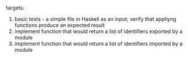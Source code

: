 targets:
1. basic tests - a simple file in Haskell as an input; verify that appliyng functions produce an expected result
2. implement function that would return a list of identifiers exported by a module
3. implement function that would return a list of identifiers imported by a module